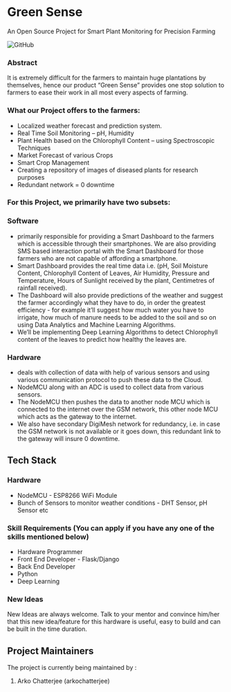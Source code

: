 # Green Sense
An Open Source Project for Smart Plant Monitoring for Precision Farming

![GitHub](https://img.shields.io/badge/NTWoC-2018-blue.svg)



### Abstract
It is extremely difficult for the farmers to maintain huge plantations by themselves, hence our product “Green Sense” provides one stop solution to farmers to ease their work in all most every aspects of farming.

### What our Project offers to the farmers:
* Localized weather forecast and prediction system.
* Real Time Soil Monitoring – pH, Humidity
* Plant Health based on the Chlorophyll Content – using Spectroscopic Techniques
* Market Forecast of various Crops
* Smart Crop Management
* Creating a repository of images of diseased plants for research purposes
* Redundant network = 0 downtime

### For this Project, we primarily have two subsets: 

### Software
* primarily responsible for providing a Smart Dashboard to the farmers which is accessible through their smartphones. We are also providing SMS based interaction portal with the Smart Dashboard for those farmers who are not capable of affording a smartphone.
* Smart Dashboard provides the real time data i.e. (pH, Soil Moisture Content, Chlorophyll Content of Leaves, Air Humidity, Pressure and Temperature, Hours of Sunlight received by the plant, Centimetres of rainfall received).
* The Dashboard will also provide predictions of the weather and suggest the farmer accordingly what they have to do, in order the greatest efficiency - for example it’ll suggest how much water you have to irrigate, how much of manure needs to be added to the soil and so on using Data Analytics and Machine Learning Algorithms.
* We’ll be implementing Deep Learning Algorithms to detect Chlorophyll content of the leaves to predict how healthy the leaves are.



### Hardware 
* deals with collection of data with help of various sensors and using various communication protocol to push these data to the Cloud.
* NodeMCU along with an ADC is used to collect data from various sensors.
* The NodeMCU then pushes the data to another node MCU which is connected to the internet over the GSM network, this other node MCU which acts as the gateway to the internet.
* We also have secondary DigiMesh network for redundancy, i.e. in case the GSM network is not available or it goes down, this redundant link to the gateway will insure 0 downtime. 



## Tech Stack
### Hardware
* NodeMCU - ESP8266 WiFi Module
* Bunch of Sensors to monitor weather conditions - DHT Sensor, pH Sensor etc


### Skill Requirements (You can apply if you have any one of the skills mentioned below)

* Hardware Programmer
* Front End Developer - Flask/Django
* Back End Developer
* Python
* Deep Learning




### New Ideas
New Ideas are always welcome. Talk to your mentor and convince him/her that this new idea/feature for this hardware is useful, easy to build and can be built in the time duration. 


## Project Maintainers
The project is currently being maintained by :  
1) Arko Chatterjee (arkochatterjee)


